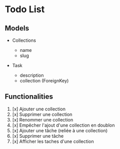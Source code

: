 # Todo List 

## Models

- Collections
  - name
  - slug

- Task
  - description
  - collection (ForeignKey)
    
## Functionalities
1. [x] Ajouter une collection
2. [x] Supprimer une collection
3. [x] Renommer une collection
4. [x] Empêcher l'ajout d'une collection en doublon
5. [x] Ajouter une tâche (reliée à une collection)
6. [x] Supprimer une tâche
7. [x] Afficher les taches d'une collection

